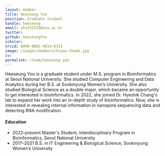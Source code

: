 ```yaml
---
layout: member
title: Heeseung Yoo
position: Graduate Student
handle: heeseung
email: yhs252525@snu.ac.kr
twitter: 
github: heeseungYoo
scholar: 
orcid: 0000-0002-4814-0315
image: /images/members/hsyoo-thumb.jpg
cv: 
permalink: /team/heeseung-yoo
---
```


Heeseung Yoo is a graduate student under M.S. program in Bioinformatics
at Seoul National University. She studied Computer Engineering and
Data Analytics during her B.S. at Sookmyung Women’s University. She
also studied Biological Science as a double major, which became an
opportunity to get interested in bioinformatics. In 2022, she joined
Dr. Hyeshik Chang's lab to expand her work into an in-depth study of
bioinformatics. Now, she is interested in revealing internal information
in nanopore sequencing data and detecting RNA modification.

#### Education

<ul class="chronological">
  <li><span>2022–present</span> Master's Student, Interdisciplinary Program in Bioinformatics, Seoul National University</li>
  <li><span>2017–2021</span> B.S. in IT Engineering &amp; Biological Science, Sookmyung Women’s University</li>
</ul>

